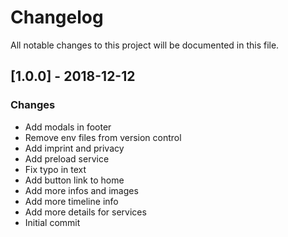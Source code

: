 # Changelog
All notable changes to this project will be documented in this file.
## [1.0.0] - 2018-12-12
### Changes
- Add modals in footer
- Remove env files from version control
- Add imprint and privacy
- Add preload service
- Fix typo in text
- Add button link to home
- Add more infos and images
- Add more timeline info
- Add more details for services
- Initial commit